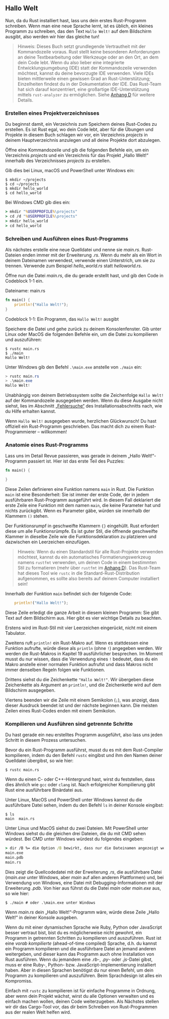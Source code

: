 ## Hallo Welt

Nun, da du Rust installiert hast, lass uns dein erstes Rust-Programm schreiben.
Wenn man eine neue Sprache lernt, ist es üblich, ein kleines Programm zu
schreiben, das den Text `Hallo Welt!` auf dem Bildschirm ausgibt, also werden
wir hier das gleiche tun!

> Hinweis: Dieses Buch setzt grundlegende Vertrautheit mit der Kommandozeile
> voraus. Rust stellt keine besonderen Anforderungen an deine Textbearbeitung
> oder Werkzeuge oder an den Ort, an dem dein Code lebt. Wenn du also lieber
> eine integrierte Entwicklungsumgebung (IDE) statt der Kommandozeile verwenden
> möchtest, kannst du deine bevorzugte IDE verwenden. Viele IDEs bieten
> mittlerweile einen gewissen Grad an Rust-Unterstützung; Einzelheiten findest
> du in der Dokumentation der IDE. Das Rust-Team hat sich darauf konzentriert,
> eine großartige IDE-Unterstützung mittels `rust-analyzer` zu ermöglichen.
> Siehe [Anhang D][devtools] für weitere Details.

### Erstellen eines Projektverzeichnisses

Du beginnst damit, ein Verzeichnis zum Speichern deines Rust-Codes zu
erstellen. Es ist Rust egal, wo dein Code lebt, aber für die Übungen und
Projekte in diesem Buch schlagen wir vor, ein Verzeichnis *projects* in deinem
Hauptverzeichnis anzulegen und all deine Projekte dort abzulegen.

Öffne eine Kommandozeile und gib die folgenden Befehle ein, um ein Verzeichnis
*projects* und ein Verzeichnis für das Projekt „Hallo Welt!“ innerhalb des
Verzeichnisses *projects* zu erstellen.

Gib dies bei Linux, macOS und PowerShell unter Windows ein:

```console
$ mkdir ~/projects
$ cd ~/projects
$ mkdir hello_world
$ cd hello_world
```

Bei Windows CMD gib dies ein:

```cmd
> mkdir "%USERPROFILE%\projects"
> cd /d "%USERPROFILE%\projects"
> mkdir hello_world
> cd hello_world
```

### Schreiben und Ausführen eines Rust-Programms

Als nächstes erstelle eine neue Quelldatei und nenne sie *main.rs*.
Rust-Dateien enden immer mit der Erweiterung *.rs*. Wenn du mehr als ein Wort
in deinem Dateinamen verwendest, verwende einen Unterstrich, um sie zu trennen.
Verwende zum Beispiel *hello_world.rs* statt *helloworld.rs*.

Öffne nun die Datei *main.rs*, die du gerade erstellt hast, und gib den Code in
Codeblock 1-1 ein.

<span class="filename">Dateiname: main.rs</span>

```rust
fn main() {
    println!("Hallo Welt!");
}
```

<span class="caption">Codeblock 1-1: Ein Programm, das `Hallo Welt!`
ausgibt</span>

Speichere die Datei und gehe zurück zu deinem Konsolenfenster. Gib unter Linux
oder MacOS die folgenden Befehle ein, um die Datei zu kompilieren und auszuführen:

```console
$ rustc main.rs
$ ./main
Hallo Welt!
```

Unter Windows gib den Befehl `.\main.exe` anstelle von `./main` ein:

```powershell
> rustc main.rs
> .\main.exe
Hallo Welt!
```

Unabhängig von deinem Betriebssystem sollte die Zeichenfolge `Hallo Welt!` auf
der Kommandozeile ausgegeben werden. Wenn du diese Ausgabe nicht siehst, lies
im Abschnitt [„Fehlersuche“][troubleshooting] des Installationsabschnitts nach,
wie du Hilfe erhalten kannst.

Wenn `Hallo Welt!` ausgegeben wurde, herzlichen Glückwunsch! Du hast offiziell
ein Rust-Programm geschrieben. Das macht dich zu einem Rust-Programmierer
&ndash; willkommen!

### Anatomie eines Rust-Programms

Lass uns im Detail Revue passieren, was gerade in deinem „Hallo Welt!“-Programm
passiert ist. Hier ist das erste Teil des Puzzles:

```rust
fn main() {

}
```

Diese Zeilen definieren eine Funktion namens `main` in Rust. Die Funktion
`main` ist eine Besonderheit: Sie ist immer der erste Code, der in jedem
ausführbaren Rust-Programm ausgeführt wird. In diesem Fall deklariert die erste
Zeile eine Funktion mit dem namen `main`, die keine Parameter hat und nichts
zurückgibt. Wenn es Parameter gäbe, würden sie innerhalb der Klammern `()`
stehen.

Der Funktionsrumpf in geschweifte Klammern `{}` eingehüllt. Rust erfordert
diese um alle Funktionsrümpfe. Es ist guter Stil, die öffnende geschweifte
Klammer in dieselbe Zeile wie die Funktionsdeklaration zu platzieren und
dazwischen ein Leerzeichen einzufügen.

> Hinweis: Wenn du einen Standardstil für alle Rust-Projekte verwenden
> möchtest, kannst du ein automatisches Formatierungswerkzeug namens `rustfmt`
> verwenden, um deinen Code in einem bestimmten Stil zu formatieren (mehr über
> `rustfmt` im [Anhang D][devtools]). Das Rust-Team hat dieses Tool wie `rustc`
> in die Standard-Rust-Distribution aufgenommen, es sollte also bereits auf
> deinem Computer installiert sein!

Innerhalb der Funktion `main` befindet sich der folgende Code:

```rust
    println!("Hallo Welt!");
```

Diese Zeile erledigt die ganze Arbeit in diesem kleinen Programm: Sie gibt Text
auf dem Bildschirm aus. Hier gibt es vier wichtige Details zu beachten.

Erstens wird im Rust-Stil mit vier Leerzeichen eingerückt, nicht mit einem
Tabulator.

Zweitens ruft `println!` ein Rust-Makro auf. Wenn es stattdessen eine Funktion
aufrufte, würde diese als `println` (ohne `!`) angegeben werden. Wir werden die
Rust-Makros in Kapitel 19 ausführlicher besprechen. Im Moment musst du nur
wissen, dass die Verwendung eines `!` bedeutet, dass du ein Makro anstelle
einer normalen Funktion aufrufst und dass Makros nicht immer denselben Regeln
folgen wie Funktionen.

Drittens siehst du die Zeichenkette `"Hallo Welt!"`. Wir übergeben diese
Zeichenkette als Argument an `println!`, und die Zeichenkette wird auf dem
Bildschirm ausgegeben.

Viertens beenden wir die Zeile mit einem Semikolon (`;`), was anzeigt, dass
dieser Ausdruck beendet ist und der nächste beginnen kann. Die meisten Zeilen
eines Rust-Codes enden mit einem Semikolon.

### Kompilieren und Ausführen sind getrennte Schritte

Du hast gerade ein neu erstelltes Programm ausgeführt, also lass uns jeden
Schritt in diesem Prozess untersuchen.

Bevor du ein Rust-Programm ausführst, musst du es mit dem Rust-Compiler
kompilieren, indem du den Befehl `rustc` eingibst und ihm den Namen deiner
Quelldatei übergibst, so wie hier:

```console
$ rustc main.rs
```

Wenn du einen C- oder C++-Hintergrund hast, wirst du feststellen, dass dies
ähnlich wie `gcc` oder `clang` ist. Nach erfolgreicher Kompilierung gibt Rust
eine ausführbare Binärdatei aus.

Unter Linux, MacOS und PowerShell unter Windows kannst du die ausführbare Datei
sehen, indem du den Befehl `ls` in deiner Konsole eingibst:

```console
$ ls
main  main.rs
```

Unter Linux und MacOS siehst du zwei Dateien. Mit PowerShell unter Windows
siehst du die gleichen drei Dateien, die du mit CMD sehen würdest. Bei CMD
unter Windows würdest du folgendes eingeben:

```cmd
> dir /B %= die Option /B bewirkt, dass nur die Dateinamen angezeigt werden =%
main.exe
main.pdb
main.rs
```

Dies zeigt die Quellcodedatei mit der Erweiterung *.rs*, die ausführbare Datei
(*main.exe* unter Windows, aber *main* auf allen anderen Plattformen) und, bei
Verwendung von Windows, eine Datei mit Debugging-Informationen mit der
Erweiterung *.pdb*. Von hier aus führst du die Datei *main* oder *main.exe*
aus, so wie hier:

```console
$ ./main # oder .\main.exe unter Windows
```

Wenn *main.rs* dein „Hallo Welt!“-Programm wäre, würde diese Zeile „Hallo
Welt!“ in deiner Konsole ausgeben.

Wenn du mit einer dynamischen Sprache wie Ruby, Python oder JavaScript besser
vertraut bist, bist du es möglicherweise nicht gewohnt, ein Programm in
getrennten Schritten zu kompilieren und auszuführen. Rust ist eine *vorab
kompilierte* (ahead-of-time compiled) Sprache, d.h. du kannst ein Programm
kompilieren und die ausführbare Datei an jemand anderen weitergeben, und dieser
kann das Programm auch ohne Installation von Rust ausführen. Wenn du jemandem
eine *.rb*-, *.py*- oder *.js*-Datei gibst, muss er eine Ruby-, Python- bzw.
JavaScript-Implementierung installiert haben. Aber in diesen Sprachen benötigst
du nur einen Befehl, um dein Programm zu kompilieren und auszuführen. Beim
Sprachdesign ist alles ein Kompromiss.

Einfach mit `rustc` zu kompilieren ist für einfache Programme in Ordnung, aber
wenn dein Projekt wächst, wirst du alle Optionen verwalten und es einfach
machen wollen, deinen Code weiterzugeben. Als Nächstes stellen wir dir das
Cargo-Tool vor, das dir beim Schreiben von Rust-Programmen aus der realen Welt
helfen wird.

[devtools]: appendix-04-useful-development-tools.md
[troubleshooting]: ch01-01-installation.html#fehlersuche
